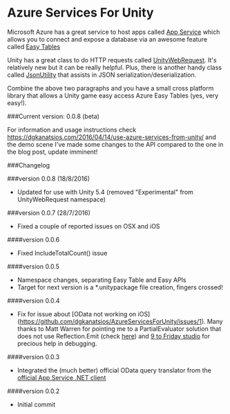 # Azure Services For Unity 
Microsoft Azure has a great service to host apps called [App Service](https://azure.microsoft.com/en-us/services/app-service/) which allows you to connect and expose a database via an awesome feature called [Easy Tables](https://azure.microsoft.com/en-us/blog/azure-app-service-updates-november-2015/)

Unity has a great class to do HTTP requests called [UnityWebRequest](http://docs.unity3d.com/Manual/UnityWebRequest.html). It's relatively new but it can be really helpful. Plus, there is another handy class called [JsonUtility](http://docs.unity3d.com/ScriptReference/JsonUtility.html) that assists in JSON serialization/deserialization.

Combine the above two paragraphs and you have a small cross platform library that allows a Unity game easy access Azure Easy Tables (yes, very easy!).

###Current version: 0.0.8 (beta)

For information and usage instructions check https://dgkanatsios.com/2016/04/14/use-azure-services-from-unity/ and the demo scene
I've made some changes to the API compared to the one in the blog post, update imminent!

###Changelog

###version 0.0.8 (18/8/2016)
- Updated for use with Unity 5.4 (removed "Experimental" from UnityWebRequest namespace)

###version 0.0.7 (28/7/2016)
- Fixed a couple of reported issues on OSX and iOS

####version 0.0.6
- Fixed IncludeTotalCount() issue

####version 0.0.5
- Namespace changes, separating Easy Table and Easy APIs
- Target for next version is a *.unitypackage file creation, fingers crossed!

####version 0.0.4
- Fix for issue about [OData not working on iOS] (https://github.com/dgkanatsios/AzureServicesForUnity/issues/1). Many thanks to Matt Warren for pointing me to a PartialEvaluator solution that does not use Reflection.Emit (check [here](https://github.com/mattwar/iqtoolkit/blob/master/src/IQToolkit/ExpressionEvaluator.cs)) and [9 to Friday studio](http://www.9tofriday.co.za/) for precious help in debugging.

####version 0.0.3
- Integrated the (much better) official OData query translator from the [official App Service .NET client](https://github.com/Azure/azure-mobile-apps-net-client/tree/master/src/Microsoft.WindowsAzure.MobileServices/Table)

####version 0.0.2
- Initial commit
